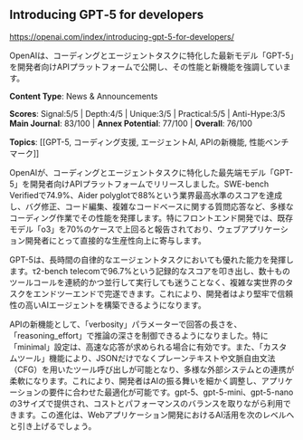 ## Introducing GPT‑5 for developers

https://openai.com/index/introducing-gpt-5-for-developers/

OpenAIは、コーディングとエージェントタスクに特化した最新モデル「GPT-5」を開発者向けAPIプラットフォームで公開し、その性能と新機能を強調しています。

**Content Type**: News & Announcements

**Scores**: Signal:5/5 | Depth:4/5 | Unique:3/5 | Practical:5/5 | Anti-Hype:3/5
**Main Journal**: 83/100 | **Annex Potential**: 77/100 | **Overall**: 76/100

**Topics**: [[GPT-5, コーディング支援, エージェントAI, APIの新機能, 性能ベンチマーク]]

OpenAIが、コーディングとエージェントタスクに特化した最先端モデル「GPT-5」を開発者向けAPIプラットフォームでリリースしました。SWE-bench Verifiedで74.9%、Aider polyglotで88%という業界最高水準のスコアを達成し、バグ修正、コード編集、複雑なコードベースに関する質問応答など、多様なコーディング作業でその性能を発揮します。特にフロントエンド開発では、既存モデル「o3」を70%のケースで上回ると報告されており、ウェブアプリケーション開発者にとって直接的な生産性向上に寄与します。

GPT-5は、長時間の自律的なエージェントタスクにおいても優れた能力を発揮します。τ2-bench telecomで96.7%という記録的なスコアを叩き出し、数十ものツールコールを連続的かつ並行して実行しても迷うことなく、複雑な実世界のタスクをエンドツーエンドで完遂できます。これにより、開発者はより堅牢で信頼性の高いAIエージェントを構築できるようになります。

APIの新機能として、「verbosity」パラメーターで回答の長さを、「reasoning_effort」で推論の深さを制御できるようになりました。特に「minimal」設定は、高速な応答が求められる場合に有効です。また、「カスタムツール」機能により、JSONだけでなくプレーンテキストや文脈自由文法（CFG）を用いたツール呼び出しが可能となり、多様な外部システムとの連携が柔軟になります。これにより、開発者はAIの振る舞いを細かく調整し、アプリケーションの要件に合わせた最適化が可能です。gpt-5、gpt-5-mini、gpt-5-nanoの3サイズで提供され、コストとパフォーマンスのバランスを取りながら利用できます。この進化は、Webアプリケーション開発におけるAI活用を次のレベルへと引き上げるでしょう。